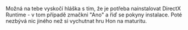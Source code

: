 
Možná na tebe vyskočí hláška s tím, že je potřeba nainstalovat DirectX Runtime - v tom případě zmačkni "Ano" a řiď se pokyny instalace.
Poté nezbývá nic jiného než si vychutnat hru Hon na maturitu.
